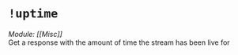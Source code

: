 # `!uptime`
*Module: [[Misc]]*<br>
Get a response with the amount of time the stream has been live for